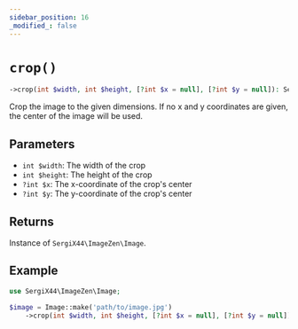 ```yaml
---
sidebar_position: 16
_modified_: false
---
```

# `crop()`

```php
->crop(int $width, int $height, [?int $x = null], [?int $y = null]): SergiX44\ImageZen\Image
```
Crop the image to the given dimensions. If no x and y coordinates are given, the center of the image will be used.

## Parameters

- `int $width`: The width of the crop
- `int $height`: The height of the crop
- `?int $x`: The x-coordinate of the crop's center
- `?int $y`: The y-coordinate of the crop's center


## Returns

Instance of `SergiX44\ImageZen\Image`.

## Example

```php
use SergiX44\ImageZen\Image;

$image = Image::make('path/to/image.jpg')
    ->crop(int $width, int $height, [?int $x = null], [?int $y = null]);

```
